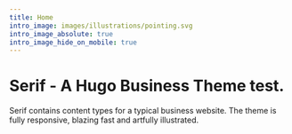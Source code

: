 ```yaml
---
title: Home
intro_image: images/illustrations/pointing.svg
intro_image_absolute: true
intro_image_hide_on_mobile: true
---
```

# Serif - A Hugo Business Theme test.

Serif contains content types for a typical business website. The theme is fully responsive, blazing fast and artfully illustrated.

